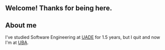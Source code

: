 ## Welcome! Thanks for being here.

## About me

I've studied Software Engineering at <a href="https://www.uade.edu.ar/" target="_blank">UADE</a> for 1.5 years, 
but I quit and now I'm at <a href="https://www.uba.ar" target="_blank">UBA</a>.
